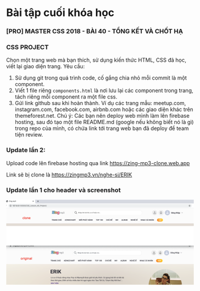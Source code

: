 # Bài tập cuối khóa học 
### [PRO] MASTER CSS 2018 - BÀI 40 - TỔNG KẾT VÀ CHỐT HẠ

### CSS PROJECT
Chọn một trang web mà bạn thích, sử dụng kiến thức HTML, CSS đã học, viết lại giao diện trang. 
Yêu cầu: 
1. Sử dụng git trong quá trình code, cố gắng chia nhỏ mỗi commit là một component. 
2. Viết 1 file riêng `components.html` là nơi lưu lại các component trong trang, tách riêng mỗi component ra một file css. 
3. Gửi link github sau khi hoàn thành. 
Ví dụ các trang mẫu: meetup.com, instagram.com, facebook.com, airbnb.com hoặc các giao diện khác trên themeforest.net. Chú ý: Các bạn nên deploy web mình làm lên firebase hosting, sau đó tạo một file README.md (google nếu không biết nó là gì) trong repo của mình, có chứa link tới trang web bạn đã deploy để team tiện review.

### Update lần 2:
Upload code lên firebase hosting qua link https://zing-mp3-clone.web.app

Link sẽ bị clone là https://zingmp3.vn/nghe-si/ERIK

### Update lần 1 cho header và screenshot

![Image](/public/screenshots/Screenshot-at-Jun-18-23-23-16-header.png)

